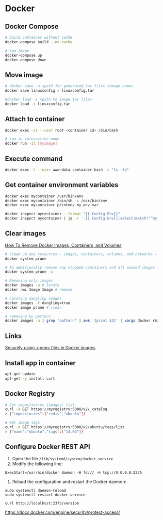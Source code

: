 # Docker

## Docker Compose

```bash
# build container without cache
docker-compose build --no-cache

# run image
docker-compose up
docker-compose down
```

## Move image

```bash
# docker save -o <path for generated tar file> <image name>
docker save linuxconfig > linuxconfig.tar

#docker load -i <path to image tar file>
docker load -i linuxconfig.tar
```

## Attach to container

```bash
docker exec -it --user root <container id> /bin/bash

# run in interactive mode
docker run -it [myimage]
```

## Execute command

```bash
docker exec -t --user www-data container bash -c "ls -la"
```

## Get container environment variables

```bash
docker exec mycontainer /usr/bin/env
docker exec mycontainer /bin/sh -c /usr/bin/env
docker exec mycontainer printenv my_env_var

docker inspect mycontainer --format "{{.Config.Env}}"
docker inspect mycontainer | jq -r '.[].Config.Env[]|select(match("^my_env_var"))|.[index("=")+1:]'
```

## Clear images

[How To Remove Docker Images, Containers, and Volumes](https://www.digitalocean.com/community/tutorials/how-to-remove-docker-images-containers-and-volumes)

```bash
# clean up any resources — images, containers, volumes, and networks — that are dangling (not associated with a container)
docker system prune

# To additionally remove any stopped containers and all unused images (not just dangling images), add the -a flag to the command:
docker system prune -a

# Removing only images
docker images -a # locate
docker rmi Image Image # remove

# Locating dangling images
docker images -f dangling=true
docker image prune # clean

# removing by pattern
docker images -a | grep "pattern" | awk '{print $3}' | xargs docker rmi
```

## Links

[Securely using .npmrc files in Docker images](https://www.alexandraulsh.com/2018/06/25/docker-npmrc-security/)

## Install app in container

```bash
apt-get update
apt-get -y install curl
```

## Docker Registry

```bash
# Get repositories (images) list
curl -X GET https://myregistry:5000/v2/_catalog
> {"repositories":["redis","ubuntu"]}

# Get image tags
curl -X GET https://myregistry:5000/v2/ubuntu/tags/list
> {"name":"ubuntu","tags":["14.04"]}
```

## Configure Docker REST API

1. Open the file `/lib/systemd/system/docker.service`
1. Modify the following line:
```
ExecStart=/usr/bin/docker daemon -H fd:// -H tcp://0.0.0.0:2375
```
1. Reload the configuration and restart the Docker daemon:
```
sudo systemctl daemon-reload
sudo systemctl restart docker.service

curl http://localhost:2375/version
```

https://docs.docker.com/engine/security/protect-access/